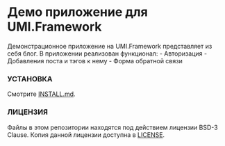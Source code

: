 Демо приложение для UMI.Framework
======

Демонстрационное приложение на UMI.Framework представляет из себя блог.
В приложении реализован функционал:
    - Авторизация
    - Добавления поста и тэгов к нему
    - Форма обратной связи

### УСТАНОВКА

Смотрите [INSTALL.md](INSTALL.md).

### ЛИЦЕНЗИЯ

Файлы в этом репозитории находятся под действием лицензии BSD-3 Clause.
Копия данной лицензии доступна в [LICENSE](LICENSE).